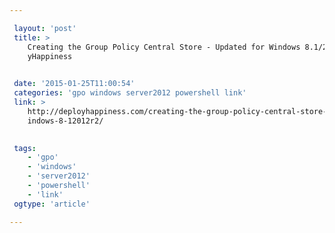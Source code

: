 ```yaml
---

 layout: 'post' 
 title: >
    Creating the Group Policy Central Store - Updated for Windows 8.1/2012R2 - Deplo
    yHappiness

 
 date: '2015-01-25T11:00:54' 
 categories: 'gpo windows server2012 powershell link' 
 link: >
    http://deployhappiness.com/creating-the-group-policy-central-store-updated-for-w
    indows-8-12012r2/

 
 tags: 
    - 'gpo' 
    - 'windows' 
    - 'server2012' 
    - 'powershell' 
    - 'link' 
 ogtype: 'article'

---
```



